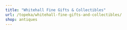 ```yaml
---
title: "Whitehall Fine Gifts & Collectibles"
url: /topeka/whitehall-fine-gifts-and-collectibles/
shop: antiques
---
```

